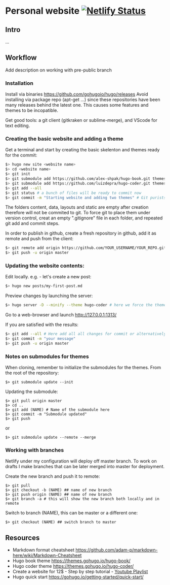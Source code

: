 # Personal website [![Netlify Status](https://api.netlify.com/api/v1/badges/bd9b2588-be1d-4bb3-b2fa-fec3cd8e5ae0/deploy-status)](https://app.netlify.com/sites/theredthread/deploys)

## Intro
...

## Workflow
Add description on working with pre-public branch
### Installation
Install via binaries https://github.com/gohugoio/hugo/releases
Avoid installing via package repo (apt-get ...) since these repositories have been many releases behind the latest one. This causes some features and themes to be incopatible.

Get good tools: a git client (gitkraken or sublime-merge), and VScode for text editing.

### Creating the basic website and adding a theme
Get a terminal and start by creating the basic skelenton and themes ready for the commit:
```bash
$> hugo new site <website name>
$> cd <website name>
$> git init
$> git submodule add https://github.com/alex-shpak/hugo-book.git themes/book
$> git submodule add https://github.com/luizdepra/hugo-coder.git themes/hugo-coder
$> git add --all
$> git status # a bunch of files will be ready to commit now
$> git commit -m "Starting website and adding two themes" # Git purists will split this in three commits
```
The folders content, data, layouts and static are empty after creation therefore will not be commited to git. To force git to place them under version control, creat an empty ".gitignore" file in each folder, and repeated git add and commit steps.


In order to publish in github, create a fresh repository in github, add it as remote and push from the client:
```bash
$> git remote add origin https://github.com/YOUR_USERNAME/YOUR_REPO.git
$> git push -u origin master
```

### Updating the website contents:
Edit locally. e.g. - let's create a new post:
```bash
$> hugo new posts/my-first-post.md
```

Preview changes by launching the server:
```bash
$> hugo server -D --minify --theme hugo-coder # here we force the theme hugo-coder to be used
```
Go to a web-browser and launch http://127.0.0.1:1313/

If you are satisfied with the results:
```bash
$> git add --all # Here add all all changes for commit or alternatively select the relevant ones
$> git commit -m "your message"
$> git push -u origin master
```

### Notes on submodules for themes

When cloning, remember to initialize the submodules for the themes. From the root of the repository:
```
$> git submodule update --init
```

Updating the submodule:
```
$> git pull origin master
$> cd ..
$> git add (NAME) # Name of the submodule here
$> git commit -m "Submodule updated"
$> git push
```
or

```
$> git submodule update --remote --merge
```

### Working with branches

Netlify under my configuration will deploy off master branch. To work on drafts I make branches that can be later merged into master for deployment.

Create the new branch and push it to remote:
```
$> git pull
$> git checkout -b (NAME) ## name of new branch
$> git push origin (NAME) ## name of new branch
$> git branch -a # this will show the new branch both locally and in remote
```

Switch to branch (NAME), this can be master or a different one:
```
$> git checkout (NAME) ## switch branch to master
```

## Resources
* Markdown format cheatsheet https://github.com/adam-p/markdown-here/wiki/Markdown-Cheatsheet
* Hugo book theme https://themes.gohugo.io/hugo-book/
* Hugo coder theme https://themes.gohugo.io/hugo-coder/
* Create a website for 12$ - Step by step tutorial - [Youtube Playlist](https://www.youtube.com/playlist?list=PL-Kz5P-mYdMgAJDmRJquyMHfdaIOD-3oj)
* Hugo quick start https://gohugo.io/getting-started/quick-start/ 
